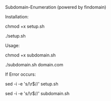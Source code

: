 Subdomain-Enumeration (powered by findomain)

Installation:

chmod +x setup.sh

./setup.sh

Usage:

chmod +x subdomain.sh

./subdomain.sh domain.com

If Error occurs:

sed -i -e 's/\r$//' setup.sh

sed -i -e 's/\r$//' subdomain.sh
